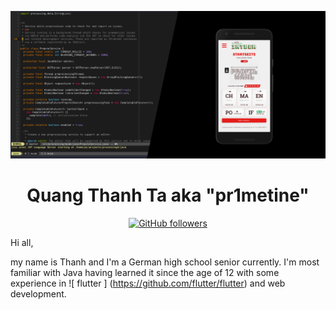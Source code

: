 ![pr1metine-banner.png](/images/pr1metine-banner.png)
<h1 align="center">
    Quang Thanh Ta aka "pr1metine"
</h1>
<p align="center">
    <a href="https://github.com/pr1metine">
        <img alt="GitHub followers"
        src="https://img.shields.io/github/followers/pr1metine?style=social"
        >
    </a>
</p>

Hi all,

my name is Thanh and I'm a German high school senior currently. I'm most familiar
with Java having learned it since the age of 12 with some experience in ![ flutter ]
(https://github.com/flutter/flutter) and web development.
